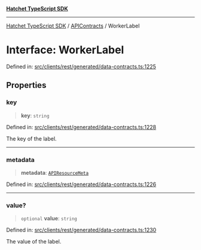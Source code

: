 [**Hatchet TypeScript SDK**](../../../../README.md)

***

[Hatchet TypeScript SDK](../../../../README.md) / [APIContracts](../README.md) / WorkerLabel

# Interface: WorkerLabel

Defined in: [src/clients/rest/generated/data-contracts.ts:1225](https://github.com/hatchet-dev/hatchet/blob/0288a24f2e9f14787135b399bd47182f4d1260d9/sdks/typescript/src/clients/rest/generated/data-contracts.ts#L1225)

## Properties

### key

> **key**: `string`

Defined in: [src/clients/rest/generated/data-contracts.ts:1228](https://github.com/hatchet-dev/hatchet/blob/0288a24f2e9f14787135b399bd47182f4d1260d9/sdks/typescript/src/clients/rest/generated/data-contracts.ts#L1228)

The key of the label.

***

### metadata

> **metadata**: [`APIResourceMeta`](APIResourceMeta.md)

Defined in: [src/clients/rest/generated/data-contracts.ts:1226](https://github.com/hatchet-dev/hatchet/blob/0288a24f2e9f14787135b399bd47182f4d1260d9/sdks/typescript/src/clients/rest/generated/data-contracts.ts#L1226)

***

### value?

> `optional` **value**: `string`

Defined in: [src/clients/rest/generated/data-contracts.ts:1230](https://github.com/hatchet-dev/hatchet/blob/0288a24f2e9f14787135b399bd47182f4d1260d9/sdks/typescript/src/clients/rest/generated/data-contracts.ts#L1230)

The value of the label.
